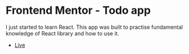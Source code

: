 # Frontend Mentor - Todo app

I just started to learn React. This app was built to practise fundamental knowledge of React library and how to use it.

- [Live](https://incomparable-mooncake-802167.netlify.app/)
